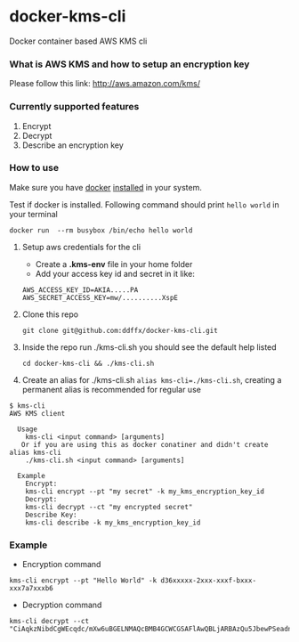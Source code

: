 # docker-kms-cli
Docker container based AWS KMS cli
### What is AWS KMS and how to setup an encryption key
Please follow this link: http://aws.amazon.com/kms/

### Currently supported features
1. Encrypt
2. Decrypt
3. Describe an encryption key
 
### How to use
Make sure you have [docker](https://docs.docker.com/) [installed](https://docs.docker.com/installation/) in your system.

Test if docker is installed. Following command should print `hello world` in your terminal

```
docker run  --rm busybox /bin/echo hello world
```

1. Setup aws credentials for the cli
    - Create a **.kms-env** file in your home folder
    - Add your access key id and secret in it like:
    ```
    AWS_ACCESS_KEY_ID=AKIA.....PA
    AWS_SECRET_ACCESS_KEY=mw/..........XspE
    ```
2. Clone this repo

   ```
   git clone git@github.com:ddffx/docker-kms-cli.git
   ```
2. Inside the repo run ./kms-cli.sh you should see the default help listed

   ```
   cd docker-kms-cli && ./kms-cli.sh
   ```
3. Create an alias for ./kms-cli.sh `alias kms-cli=./kms-cli.sh`, creating a permanent alias is recommended for regular use

```
$ kms-cli
AWS KMS client

  Usage
    kms-cli <input command> [arguments]
   Or if you are using this as docker conatiner and didn't create alias kms-cli
    ./kms-cli.sh <input command> [arguments]

  Example
    Encrypt:
    kms-cli encrypt --pt "my secret" -k my_kms_encryption_key_id
    Decrypt:
    kms-cli decrypt --ct "my encrypted secret"
    Describe Key:
    kms-cli describe -k my_kms_encryption_key_id
```
### Example
- Encryption command
```
kms-cli encrypt --pt "Hello World" -k d36xxxxx-2xxx-xxxf-bxxx-xxx7a7xxxb6
```
- Decryption command
```
kms-cli decrypt --ct "CiAqkzNibdCgWEcqdc/mXw6uBGELNMAQcBMB4GCWCGSAFlAwQBLjARBAzQu5JbewPSeadnSwqVdApEbzLzrXcAw=="
```
